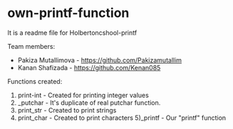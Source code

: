 # own-printf-function

It is a readme file for Holbertoncshool-printf

Team members:

- Pakiza Mutallimova - https://github.com/Pakizamutallim
- Kanan Shafizada - https://github.com/Kenan085

Functions created:

1. print-int - Created for printing integer values
2. _putchar - It's duplicate of real putchar function.
3. print_str - Created to print strings
4. print_char - Created to print characters 5)_printf - Our "printf" function
